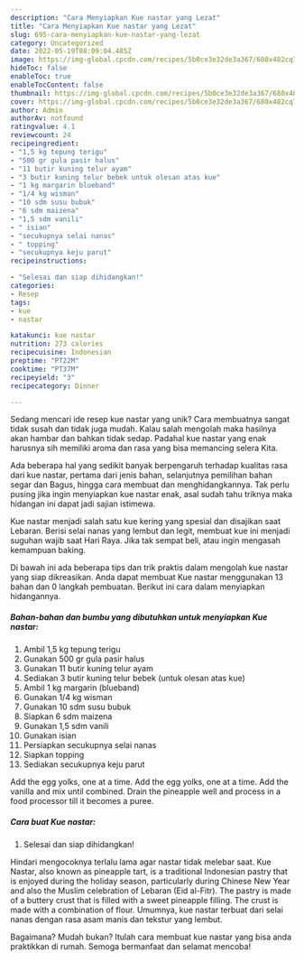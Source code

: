 ```yaml
---
description: "Cara Menyiapkan Kue nastar yang Lezat"
title: "Cara Menyiapkan Kue nastar yang Lezat"
slug: 695-cara-menyiapkan-kue-nastar-yang-lezat
category: Uncategorized
date: 2022-05-19T08:09:04.485Z
image: https://img-global.cpcdn.com/recipes/5b0ce3e32de3a367/680x482cq70/kue-nastar-foto-resep-utama.jpg
hideToc: false
enableToc: true
enableTocContent: false
thumbnail: https://img-global.cpcdn.com/recipes/5b0ce3e32de3a367/680x482cq70/kue-nastar-foto-resep-utama.jpg
cover: https://img-global.cpcdn.com/recipes/5b0ce3e32de3a367/680x482cq70/kue-nastar-foto-resep-utama.jpg
author: Admin
authorAv: notfound
ratingvalue: 4.1
reviewcount: 24
recipeingredient:
- "1,5 kg tepung terigu"
- "500 gr gula pasir halus"
- "11 butir kuning telur ayam"
- "3 butir kuning telur bebek untuk olesan atas kue"
- "1 kg margarin blueband"
- "1/4 kg wisman"
- "10 sdm susu bubuk"
- "6 sdm maizena"
- "1,5 sdm vanili"
- " isian"
- "secukupnya selai nanas"
- " topping"
- "secukupnya keju parut"
recipeinstructions:

- "Selesai dan siap dihidangkan!"
categories:
- Resep
tags:
- kue
- nastar

katakunci: kue nastar 
nutrition: 273 calories
recipecuisine: Indonesian
preptime: "PT22M"
cooktime: "PT37M"
recipeyield: "3"
recipecategory: Dinner

---
```





Sedang mencari ide resep kue nastar yang unik? Cara membuatnya sangat tidak susah dan tidak juga mudah. Kalau salah mengolah maka hasilnya akan hambar dan bahkan tidak sedap. Padahal kue nastar yang enak harusnya sih memiliki aroma dan rasa yang bisa memancing selera Kita.





Ada beberapa hal yang sedikit banyak berpengaruh terhadap kualitas rasa dari kue nastar, pertama dari jenis bahan, selanjutnya pemilihan bahan segar dan Bagus, hingga cara membuat dan menghidangkannya. Tak perlu pusing jika ingin menyiapkan kue nastar enak,      asal sudah tahu triknya maka hidangan ini dapat jadi sajian istimewa.














Kue nastar menjadi salah satu kue kering yang spesial dan disajikan saat Lebaran. Berisi selai nanas yang lembut dan legit, membuat kue ini menjadi suguhan wajib saat Hari Raya. Jika tak sempat beli, atau ingin mengasah kemampuan baking.






Di bawah ini ada beberapa tips dan trik praktis dalam mengolah kue nastar yang siap dikreasikan. Anda dapat membuat Kue nastar menggunakan 13 bahan dan 0 langkah pembuatan. Berikut ini cara dalam menyiapkan hidangannya.

<!--inarticleads1-->

##### Bahan-bahan dan bumbu yang dibutuhkan untuk menyiapkan Kue nastar:

1. Ambil 1,5 kg tepung terigu
1. Gunakan 500 gr gula pasir halus
1. Gunakan 11 butir kuning telur ayam
1. Sediakan 3 butir kuning telur bebek (untuk olesan atas kue)
1. Ambil 1 kg margarin (blueband)
1. Gunakan 1/4 kg wisman
1. Gunakan 10 sdm susu bubuk
1. Siapkan 6 sdm maizena
1. Gunakan 1,5 sdm vanili
1. Gunakan  isian
1. Persiapkan secukupnya selai nanas
1. Siapkan  topping
1. Sediakan secukupnya keju parut


Add the egg yolks, one at a time. Add the egg yolks, one at a time. Add the vanilla and mix until combined. Drain the pineapple well and process in a food processor till it becomes a puree. 

<!--inarticleads2-->

##### Cara buat Kue nastar:


1. Selesai dan siap dihidangkan!

Hindari mengocoknya terlalu lama agar nastar tidak melebar saat. Kue Nastar, also known as pineapple tart, is a traditional Indonesian pastry that is enjoyed during the holiday season, particularly during Chinese New Year and also the Muslim celebration of Lebaran (Eid al-Fitr). The pastry is made of a buttery crust that is filled with a sweet pineapple filling. The crust is made with a combination of flour. Umumnya, kue nastar terbuat dari selai nanas dengan rasa asam manis dan tekstur yang lembut. 

Bagaimana? Mudah bukan? Itulah cara membuat kue nastar yang bisa anda praktikkan di rumah. Semoga bermanfaat dan selamat mencoba!
